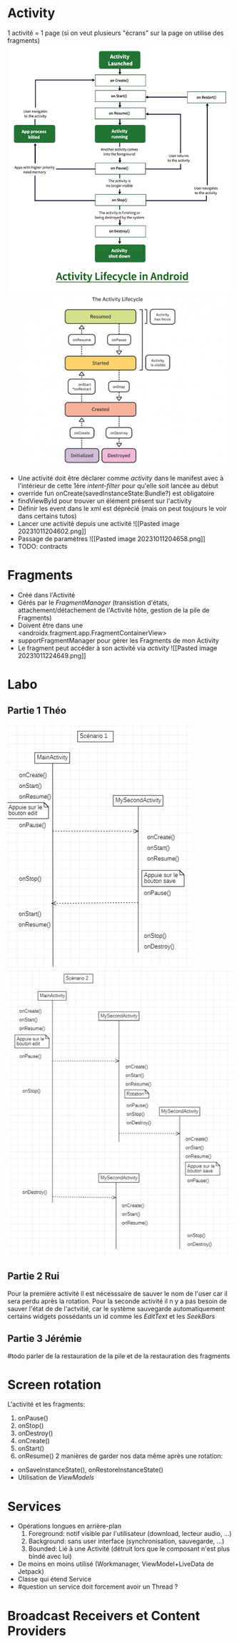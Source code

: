 # Activity
1 activité = 1 page (si on veut plusieurs "écrans" sur la page on utilise des fragments)
![](images/Pasted%20image%2020231115193010.png)
![](images/Pasted%20image%2020231115142102.png)
- Une activité doit être déclarer comme *activity* dans le manifest avec à l'intérieur de cette 1ère *intent-filter* pour qu'elle soit lancée au début
- override fun onCreate(savedInstanceState:Bundle?) est obligatoire
- findViewById pour trouver un élément présent sur l'activity
- Définir les event dans le xml est déprécié (mais on peut toujours le voir dans certains tutos)
- Lancer une activité depuis une activité ![[Pasted image 20231011204602.png]]
- Passage de paramètres ![[Pasted image 20231011204658.png]]
- TODO: contracts
# Fragments
- Créé dans l'Activité
- Gérés par le *FragmentManager* (transistion d'états, attachement/détachement de l'Activité hôte, gestion de la pile de Fragments)
- Doivent être dans une <androidx.fragment.app.FragmentContainerView>
- supportFragmentManager pour gérer les Fragments de mon Activity
- Le fragment peut accéder à son activité via *activity*
![[Pasted image 20231011224649.png]]
# Labo
## Partie 1 Théo
![](images/Pasted%20image%2020231115193946.png)
![](images/Pasted%20image%2020231115194024.png)
## Partie 2 Rui
Pour la première activité il est nécesssaire de sauver le nom de l'user car il sera perdu après la rotation. Pour la seconde activité il n y a pas besoin de sauver l'état de de l'actvitié, car le système sauvegarde automatiquement certains widgets possédants un id comme les *EditText* et les *SeekBars*
## Partie 3 Jérémie
#todo parler de la restauration de la pile et de la restauration des fragments
# Screen rotation
L'activité et les fragments:
1. onPause()
2. onStop()
3. onDestroy()
4. onCreate()
5. onStart()
6. onResume()
2 manières de garder nos data même après une rotation:
- onSaveInstanceState(), onRestoreInstanceState()
- Utilisation de *ViewModels*
# Services
- Opérations longues en arrière-plan
	1. Foreground: notif visible par l'utilisateur (download, lecteur audio, ...)
	2. Background: sans user interface (synchronisation, sauvegarde, ...)
	3. Bounded: Lié à une Activité (détruit lors que le composant n'est plus bindé avec lui)
- De moins en moins utilisé (Workmanager, ViewModel+LiveData de Jetpack)
- Classe qui étend Service
- #question un service doit forcement avoir un Thread ?
# Broadcast Receivers et Content Providers